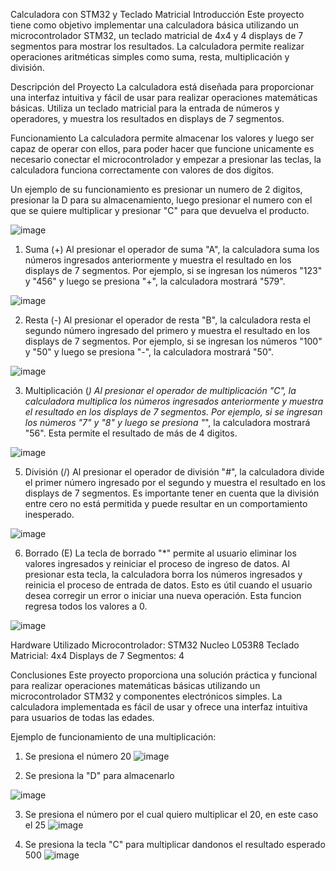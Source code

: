 
Calculadora con STM32 y Teclado Matricial
Introducción
Este proyecto tiene como objetivo implementar una calculadora básica utilizando un microcontrolador STM32, un teclado matricial de 4x4 y 4 displays de 7 segmentos para mostrar los resultados. La calculadora permite realizar operaciones aritméticas simples como suma, resta, multiplicación y división.

Descripción del Proyecto
La calculadora está diseñada para proporcionar una interfaz intuitiva y fácil de usar para realizar operaciones matemáticas básicas. Utiliza un teclado matricial para la entrada de números y operadores, y muestra los resultados en displays de 7 segmentos.

Funcionamiento
La calculadora permite almacenar los valores y luego ser capaz de operar con ellos, para poder hacer que funcione unicamente es necesario conectar el microcontrolador y empezar a presionar las teclas, la calculadora funciona correctamente con valores de dos digitos. 

Un ejemplo de su funcionamiento es presionar un numero de 2 digitos, presionar la D para su almacenamiento, luego presionar el numero con el que se quiere multiplicar y presionar "C" para que devuelva el producto.

![image](https://github.com/chrisg0106/diseno-electronico/assets/68700454/9e76a47d-e20c-41b3-83f5-fe5f9f41d9d9)


1. Suma (+)
Al presionar el operador de suma "A", la calculadora suma los números ingresados anteriormente y muestra el resultado en los displays de 7 segmentos. Por ejemplo, si se ingresan los números "123" y "456" y luego se presiona "+", la calculadora mostrará "579".


![image](https://github.com/chrisg0106/diseno-electronico/assets/68700454/d6f44091-0710-45e0-9527-542361d4c835)



2. Resta (-)
Al presionar el operador de resta "B", la calculadora resta el segundo número ingresado del primero y muestra el resultado en los displays de 7 segmentos. Por ejemplo, si se ingresan los números "100" y "50" y luego se presiona "-", la calculadora mostrará "50".

![image](https://github.com/chrisg0106/diseno-electronico/assets/68700454/29803f96-8a43-478c-ad1b-01fc36ae610b)



3. Multiplicación (*)
Al presionar el operador de multiplicación "C", la calculadora multiplica los números ingresados anteriormente y muestra el resultado en los displays de 7 segmentos. Por ejemplo, si se ingresan los números "7" y "8" y luego se presiona "*", la calculadora mostrará "56".
Esta permite el resultado de más de 4 digitos.

![image](https://github.com/chrisg0106/diseno-electronico/assets/68700454/72b77aac-2721-4af6-a98e-9c70345ec2da)



5. División (/)
Al presionar el operador de división "#", la calculadora divide el primer número ingresado por el segundo y muestra el resultado en los displays de 7 segmentos. Es importante tener en cuenta que la división entre cero no está permitida y puede resultar en un comportamiento inesperado.

![image](https://github.com/chrisg0106/diseno-electronico/assets/68700454/e294df7c-d672-4467-9dcf-dbc3c36a8787)


6. Borrado (E)
La tecla de borrado "*" permite al usuario eliminar los valores ingresados y reiniciar el proceso de ingreso de datos. Al presionar esta tecla, la calculadora borra los números ingresados y reinicia el proceso de entrada de datos. Esto es útil cuando el usuario desea corregir un error o iniciar una nueva operación.
Esta funcion regresa todos los valores a 0.

![image](https://github.com/chrisg0106/diseno-electronico/assets/68700454/ab948af7-a181-49f4-aca8-110a8bce5aca)



Hardware Utilizado
Microcontrolador: STM32 Nucleo L053R8
Teclado Matricial: 4x4
Displays de 7 Segmentos: 4

Conclusiones
Este proyecto proporciona una solución práctica y funcional para realizar operaciones matemáticas básicas utilizando un microcontrolador STM32 y componentes electrónicos simples. La calculadora implementada es fácil de usar y ofrece una interfaz intuitiva para usuarios de todas las edades.




Ejemplo de funcionamiento de una multiplicación:

1. Se presiona el número 20
![image](https://github.com/chrisg0106/diseno-electronico/assets/68700454/fc7f0b0b-f14d-4fa2-adfd-4cc8d2e7f41c)

2. Se presiona la "D" para almacenarlo

![image](https://github.com/chrisg0106/diseno-electronico/assets/68700454/ed53fab5-4908-4037-b300-aefd3c82b054)


3.  Se presiona el número por el cual quiero multiplicar el 20, en este caso el 25
![image](https://github.com/chrisg0106/diseno-electronico/assets/68700454/b82cd50b-23e9-40c4-93b5-d803d88eb0c5)

4.  Se presiona la tecla "C" para multiplicar dandonos el resultado esperado 500
![image](https://github.com/chrisg0106/diseno-electronico/assets/68700454/3b7bce5d-75f6-406b-b5ca-5f89bc8ea83a)



